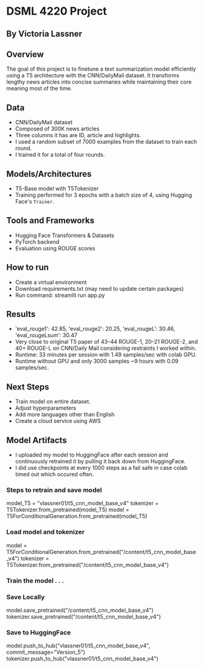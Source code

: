 # DSML 4220 Project
## By Victoria Lassner

## Overview
The goal of this project is to finetune a text summarization model efficiently using a T5 architecture with the CNN/DailyMail dataset. It transforms lengthy news articles into concise summaries while maintaining their core meaning most of the time.

## Data
- CNN/DailyMail dataset
- Composed of 300K news articles
- Three columns it has are ID, article and highlights.
- I used a random subset of 7000 examples from the dataset to train each round.
- I trained it for a total of four rounds.

## Models/Architectures
- T5-Base model with T5Tokenizer
- Training performed for 3 epochs with a batch size of 4, using Hugging Face's `Trainer`.

## Tools and Frameworks
- Hugging Face Transformers & Datasets
- PyTorch backend
- Evaluation using ROUGE scores

## How to run
- Create a virtual environment
- Download requirements.txt (may need to update certain packages)
- Run command: streamlit run app.py

## Results
- 'eval_rouge1': 42.85, 'eval_rouge2': 20.25, 'eval_rougeL': 30.46, 'eval_rougeLsum': 30.47
- Very close to original T5 paper of 43–44 ROUGE-1, 20–21 ROUGE-2, and 40+ ROUGE-L on CNN/Daily Mail considering restraints I worked within.
- Runtime: 33 minutes per session with 1.49 samples/sec with colab GPU.
- Runtime without GPU and only 3000 samples ~9 hours with 0.09 samples/sec.

## Next Steps
- Train model on entire dataset.
- Adjust hyperparameters
- Add more languages other than English
- Create a cloud service using AWS

## Model Artifacts
- I uploaded my model to HuggingFace after each session and continuously retrained it by pulling it back down from HuggingFace.
- I did use checkpoints at every 1000 steps as a fail safe in case colab timed out which occured often.

### Steps to retrain and save model
model_T5 = "vlassner01/t5_cnn_model_base_v4"
tokenizer = T5Tokenizer.from_pretrained(model_T5)
 model = T5ForConditionalGeneration.from_pretrained(model_T5)
### Load model and tokenizer
model = T5ForConditionalGeneration.from_pretrained("/content/t5_cnn_model_base_v4")
tokenizer = T5Tokenizer.from_pretrained("/content/t5_cnn_model_base_v4")

### Train the model . . .

### Save Locally
model.save_pretrained("/content/t5_cnn_model_base_v4")
tokenizer.save_pretrained("/content/t5_cnn_model_base_v4")

### Save to HuggingFace
model.push_to_hub("vlassner01/t5_cnn_model_base_v4",  commit_message="Version_5")
tokenizer.push_to_hub("vlassner01/t5_cnn_model_base_v4")
